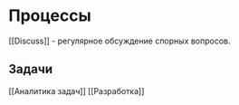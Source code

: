 # Процессы

[[Discuss]] - регулярное обсуждение спорных вопросов.

## Задачи
[[Аналитика задач]]
[[Разработка]]

